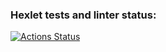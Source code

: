 ### Hexlet tests and linter status:
[![Actions Status](https://github.com/sergeyteleshev/algorithms-project-69/workflows/hexlet-check/badge.svg)](https://github.com/sergeyteleshev/algorithms-project-69/actions)